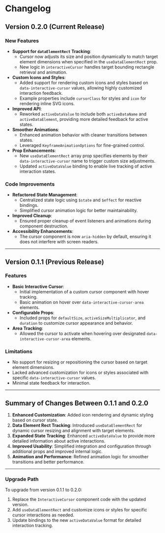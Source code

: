# Changelog

## Version 0.2.0 (Current Release)

### New Features

- **Support for `dataElementRect` Tracking**:
  - Cursor now adjusts its size and position dynamically to match target element dimensions when specified in the `useDataElementRect` prop.
  - New logic in `interactiveCursor` handles target bounding rectangle retrieval and animation.
- **Custom Icons and Styles**:
  - Added support for rendering custom icons and styles based on `data-interactive-cursor` values, allowing highly customized interaction feedback.
  - Example properties include `cursorClass` for styles and `icon` for rendering inline SVG icons.
- **Improved API**:
  - Reworked `activeDataValue` to include both `activeDataName` and `activeDataElement`, providing more detailed feedback for active states.
- **Smoother Animations**:
  - Enhanced animation behavior with cleaner transitions between states.
  - Leveraged `KeyframeAnimationOptions` for fine-grained control.
- **Prop Enhancements**:
  - New `useDataElementRect` array prop specifies elements by their `data-interactive-cursor` name to trigger custom size adjustments.
  - Updated `activeDataValue` binding to enable live tracking of active interaction states.

### Code Improvements

- **Refactored State Management**:
  - Centralized state logic using `$state` and `$effect` for reactive bindings.
  - Simplified cursor animation logic for better maintainability.
- **Improved Cleanup**:
  - Ensured proper cleanup of event listeners and animations during component destruction.
- **Accessibility Enhancements**:
  - The cursor component is now `aria-hidden` by default, ensuring it does not interfere with screen readers.

---

## Version 0.1.1 (Previous Release)

### Features

- **Basic Interactive Cursor**:
  - Initial implementation of a custom cursor component with hover tracking.
  - Basic animation on hover over `data-interactive-cursor-area` elements.
- **Configurable Props**:
  - Included props for `defaultSize`, `activeSizeMultiplicator`, and `duration` to customize cursor appearance and behavior.
- **Area Tracking**:
  - Allowed the cursor to activate when hovering over designated `data-interactive-cursor-area` elements.

### Limitations

- No support for resizing or repositioning the cursor based on target element dimensions.
- Lacked advanced customization for icons or styles associated with specific `data-interactive-cursor` values.
- Minimal state feedback for interaction.

---

## Summary of Changes Between 0.1.1 and 0.2.0

1. **Enhanced Customization**: Added icon rendering and dynamic styling based on cursor state.
2. **Data Element Rect Tracking**: Introduced `useDataElementRect` for dynamic cursor resizing and alignment with target elements.
3. **Expanded State Tracking**: Enhanced `activeDataValue` to provide more detailed information about active interactions.
4. **Improved Usability**: Simplified integration and configuration through additional props and improved internal logic.
5. **Animation and Performance**: Refined animation logic for smoother transitions and better performance.

---

### Upgrade Path

To upgrade from version 0.1.1 to 0.2.0:

1. Replace the `InteractiveCursor` component code with the updated version.
2. Add `useDataElementRect` and customize icons or styles for specific cursor interactions as needed.
3. Update bindings to the new `activeDataValue` format for detailed interaction tracking.
